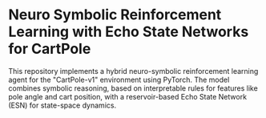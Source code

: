 # Neuro Symbolic Reinforcement Learning with Echo State Networks for CartPole
This repository implements a hybrid neuro-symbolic reinforcement learning agent for the "CartPole-v1" environment using PyTorch. The model combines symbolic reasoning, based on interpretable rules for features like pole angle and cart position, with a reservoir-based Echo State Network (ESN) for state-space dynamics.
